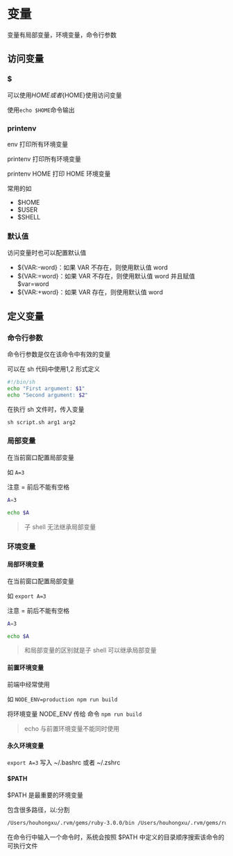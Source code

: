 # 变量

变量有局部变量，环境变量，命令行参数

## 访问变量

### $

可以使用$HOME或者${HOME}使用访问变量

使用`echo $HOME`命令输出

### printenv

env 打印所有环境变量

printenv 打印所有环境变量

printenv HOME 打印 HOME 环境变量

常用的如

- $HOME
- $USER
- $SHELL

### 默认值

访问变量时也可以配置默认值

- ${VAR:-word}：如果 VAR 不存在，则使用默认值 word
- ${VAR:=word}：如果 VAR 不存在，则使用默认值 word 并且赋值 $var=word
- ${VAR:+word}：如果 VAR 存在，则使用默认值 word

## 定义变量

### 命令行参数

命令行参数是仅在该命令中有效的变量

可以在 sh 代码中使用$1,$2 形式定义

```sh
#!/bin/sh
echo "First argument: $1"
echo "Second argument: $2"
```

在执行 sh 文件时，传入变量

`sh script.sh arg1 arg2`

### 局部变量

在当前窗口配置局部变量

如 `A=3`

注意 = 前后不能有空格

```bash
A=3

echo $A
```

> 子 shell 无法继承局部变量

### 环境变量

#### 局部环境变量

在当前窗口配置局部变量

如 `export A=3`

注意 = 前后不能有空格

```bash
A=3

echo $A
```

> 和局部变量的区别就是子 shell 可以继承局部变量

#### 前置环境变量

前端中经常使用

如 `NODE_ENV=production npm run build`

将环境变量 NODE_ENV 传给 命令 `npm run build`

> echo 与前置环境变量不能同时使用

#### 永久环境变量

`export A=3` 写入 ~/.bashrc 或者 ~/.zshrc

#### $PATH

$PATH 是最重要的环境变量

包含很多路径，以:分割

```bash
/Users/houhongxu/.rvm/gems/ruby-3.0.0/bin /Users/houhongxu/.rvm/gems/ruby-3.0.0@global/bin /Users/houhongxu/.rvm/rubies/ruby-3.0.0/bin /Users/houhongxu/.nvm/versions/node/v20.14.0/bin /opt/homebrew/bin /opt/homebrew/sbin /usr/local/bin /System/Cryptexes/App/usr/bin /usr/bin /bin /usr/sbin /sbin /var/run/com.apple.security.cryptexd/codex.system/bootstrap/usr/local/bin /var/run/com.apple.security.cryptexd/codex.system/bootstrap/usr/bin /var/run/com.apple.security.cryptexd/codex.system/bootstrap/usr/appleinternal/bin /Library/Apple/usr/bin /Applications/iTerm.app/Contents/Resources/utilities /Users/houhongxu/.rvm/bin /Users/houhongxu/Library/Android/sdk/emulator /Users/houhongxu/Library/Android/sdk/platform-tools
```

在命令行中输入一个命令时，系统会按照 $PATH 中定义的目录顺序搜索该命令的可执行文件
